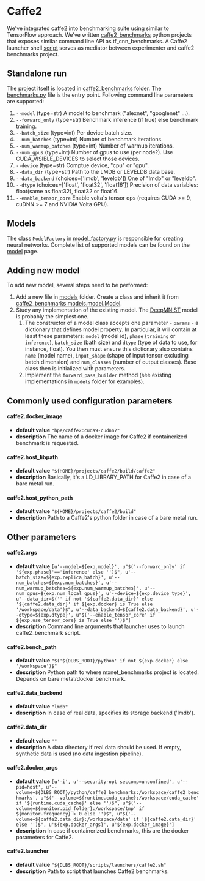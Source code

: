 
# __Caffe2__

We've integrated caffe2 into benchmarking suite using similar to TensorFlow approach. We've written [caffe2_benchmarks](https://github.com/HewlettPackard/dlcookbook-dlbs/tree/master/python/caffe2_benchmarks) python projects that exposes similar command line API as tf_cnn_benchmarks. A Caffe2 launcher shell [script](https://github.com/HewlettPackard/dlcookbook-dlbs/blob/master/scripts/launchers/caffe2.sh) serves as mediator between experimenter and caffe2 benchmarks project.

## Standalone run
The project itself is located in [caffe2_benchmarks](https://github.com/HewlettPackard/dlcookbook-dlbs/tree/master/python/caffe2_benchmarks) folder. The [benchmarks.py](https://github.com/HewlettPackard/dlcookbook-dlbs/blob/master/python/caffe2_benchmarks/benchmarks.py) file is the entry point. Following command line parameters are supported:
1.  `--model` (type=str) A model to benchmark ("alexnet", "googlenet" ...).
2.  `--forward_only` (type=str) Benchmark inference (if true) else benchmark training.
3.  `--batch_size` (type=int) Per device batch size.
4.  `--num_batches` (type=int) Number of benchmark iterations.
5.  `--num_warmup_batches` (type=int) Number of warmup iterations.
6.  `--num_gpus` (type=int) Number of gpus to use (per node?). Use CUDA_VISIBLE_DEVICES to select those devices.
7.  `--device` (type=str) Comptue device, "cpu" or "gpu".
8.  `--data_dir` (type=str) Path to the LMDB or LEVELDB data base.
9.  `--data_backend` (choices=['lmdb', 'leveldb']) One of "lmdb" or "leveldb".
10. `--dtype` (choices=['float', 'float32', 'float16']) Precision of data variables: float(same as float32), float32 or float16.
11. `--enable_tensor_core` Enable volta's tensor ops (requires CUDA >= 9, cuDNN >= 7 and NVIDIA Volta GPU).

## Models
The class `ModelFactory` in [model_factory.py](https://github.com/HewlettPackard/dlcookbook-dlbs/blob/master/python/caffe2_benchmarks/model_factory.py) is responsible for creating neural networks.
Complete list of supported models can be found on the [model](/models/models.md?id=supported-models) page.

## Adding new model
To add new model, several steps need to be performed:
1. Add a new file in [models](https://github.com/HewlettPackard/dlcookbook-dlbs/tree/master/python/caffe2_benchmarks/models) folder. Create a class and inherit it from [caffe2_benchmarks.models.model.Model](https://github.com/HewlettPackard/dlcookbook-dlbs/blob/master/python/caffe2_benchmarks/models/model.py).
2. Study any implementation of the existing model. The [DeepMNIST](https://github.com/HewlettPackard/dlcookbook-dlbs/blob/master/python/caffe2_benchmarks/models/deep_mnist.py) model is probably the simplest one.
    1. The constructor of a model class accepts one parameter - `params` - a dictionary that defines model property. In particular, it will contain at least these parameters: `model` (model id), `phase` (`training` or `inference`), `batch_size` (bath size) and `dtype` (type of data to use, for instance, float). You then must ensure this dictionary also contains `name` (model name), `input_shape` (shape of input tensor excluding batch dimension) and `num_classes` (number of output classes). Base class then is initialized with parameters.
    2. Implement the `forward_pass_builder` method (see existing implementations in `models` folder for examples).

## Commonly used configuration parameters
#### __caffe2.docker_image__

* __default value__ `"hpe/caffe2:cuda9-cudnn7"`
* __description__ The name of a docker image for Caffe2 if containerized benchmark is requested.

#### __caffe2.host_libpath__

* __default value__ `"${HOME}/projects/caffe2/build/caffe2"`
* __description__ Basically, it's a LD_LIBRARY_PATH for Caffe2 in case of a bare metal run.

#### __caffe2.host_python_path__

* __default value__ `"${HOME}/projects/caffe2/build"`
* __description__ Path to a Caffe2's python folder in case of a bare metal run.


## Other parameters
#### __caffe2.args__

* __default value__ `[u'--model=${exp.model}', u"$('--forward_only' if '${exp.phase}'=='inference' else '')$", u'--batch_size=${exp.replica_batch}', u'--num_batches=${exp.num_batches}', u'--num_warmup_batches=${exp.num_warmup_batches}', u'--num_gpus=${exp.num_local_gpus}', u'--device=${exp.device_type}', u"--data_dir=$('' if not '${caffe2.data_dir}' else '${caffe2.data_dir}' if ${exp.docker} is True else '/workspace/data')$", u'--data_backend=${caffe2.data_backend}', u'--dtype=${exp.dtype}', u"$('--enable_tensor_core' if ${exp.use_tensor_core} is True else '')$"]`
* __description__ Command line arguments that launcher uses to launch caffe2_benchmark script.

#### __caffe2.bench_path__

* __default value__ `"$('${DLBS_ROOT}/python' if not ${exp.docker} else '/workspace')$"`
* __description__ Python path to where mxnet_benchmarks project is located. Depends on bare metal/docker benchmark.

#### __caffe2.data_backend__

* __default value__ `"lmdb"`
* __description__ In case of real data, specifies its storage backend \('lmdb'\).

#### __caffe2.data_dir__

* __default value__ `""`
* __description__ A data directory if real data should be used. If empty, synthetic data is used \(no data ingestion pipeline\).

#### __caffe2.docker_args__

* __default value__ `[u'-i', u'--security-opt seccomp=unconfined', u'--pid=host', u'--volume=${DLBS_ROOT}/python/caffe2_benchmarks:/workspace/caffe2_benchmarks', u"$('--volume=${runtime.cuda_cache}:/workspace/cuda_cache' if '${runtime.cuda_cache}' else '')$", u"$('--volume=${monitor.pid_folder}:/workspace/tmp' if ${monitor.frequency} > 0 else '')$", u"$('--volume=${caffe2.data_dir}:/workspace/data' if '${caffe2.data_dir}' else '')$", u'${exp.docker_args}', u'${exp.docker_image}']`
* __description__ In case if containerized benchmarks, this are the docker parameters for Caffe2.

#### __caffe2.launcher__

* __default value__ `"${DLBS_ROOT}/scripts/launchers/caffe2.sh"`
* __description__ Path to script that launches Caffe2 benchmarks.
